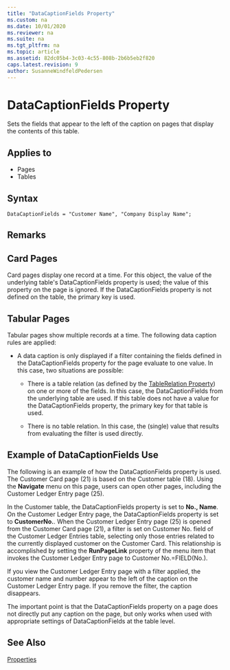 ```yaml
---
title: "DataCaptionFields Property"
ms.custom: na
ms.date: 10/01/2020
ms.reviewer: na
ms.suite: na
ms.tgt_pltfrm: na
ms.topic: article
ms.assetid: 82dc05b4-3c03-4c55-808b-2b6b5eb2f820
caps.latest.revision: 9
author: SusanneWindfeldPedersen
---
```


 

# DataCaptionFields Property
Sets the fields that appear to the left of the caption on pages that display the contents of this table.  
  
## Applies to  
  
- Pages  
- Tables  
 
## Syntax

```AL
DataCaptionFields = "Customer Name", "Company Display Name";
```

## Remarks  
  
## Card Pages

Card pages display one record at a time. For this object, the value of the underlying table's DataCaptionFields property is used; the value of this property on the page is ignored. If the DataCaptionFields property is not defined on the table, the primary key is used.  
  
## Tabular Pages  

Tabular pages show multiple records at a time. The following data caption rules are applied:  
  
- A data caption is only displayed if a filter containing the fields defined in the DataCaptionFields property for the page evaluate to one value. In this case, two situations are possible:  
  
  - There is a table relation (as defined by the [TableRelation Property](devenv-tablerelation-property.md)) on one or more of the fields. In this case, the DataCaptionFields from the underlying table are used. If this table does not have a value for the DataCaptionFields property, the primary key for that table is used.  
  
  - There is no table relation. In this case, the (single) value that results from evaluating the filter is used directly.  
  
## Example of DataCaptionFields Use  

The following is an example of how the DataCaptionFields property is used. The Customer Card page (21) is based on the Customer table (18). Using the **Navigate** menu on this page, users can open other pages, including the Customer Ledger Entry page (25).  
  
In the Customer table, the DataCaptionFields property is set to **No., Name**. On the Customer Ledger Entry page, the DataCaptionFields property is set to **CustomerNo.**. When the Customer Ledger Entry page (25) is opened from the Customer Card page (21), a filter is set on Customer No. field of the Customer Ledger Entries table, selecting only those entries related to the currently displayed customer on the Customer Card. This relationship is accomplished by setting the **RunPageLink** property of the menu item that invokes the Customer Ledger Entry page to Customer No.=FIELD(No.).  
  
If you view the Customer Ledger Entry page with a filter applied, the customer name and number appear to the left of the caption on the Customer Ledger Entry page. If you remove the filter, the caption disappears.  
  
The important point is that the DataCaptionFields property on a page does not directly put any caption on the page, but only works when used with appropriate settings of DataCaptionFields at the table level.  
  
## See Also  

[Properties](devenv-properties.md)